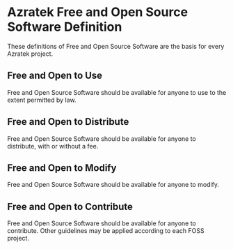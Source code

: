 # Azratek Free and Open Source Software Definition
These definitions of Free and Open Source Software are the basis for every
Azratek project.
## Free and Open to Use
Free and Open Source Software should be available for anyone to use to the
extent permitted by law.
## Free and Open to Distribute
Free and Open Source Software should be available for anyone to distribute,
with or without a fee.
## Free and Open to Modify
Free and Open Source Software should be available for anyone to modify.
## Free and Open to Contribute
Free and Open Source Software should be available for anyone to contribute.
Other guidelines may be applied according to each FOSS project.
